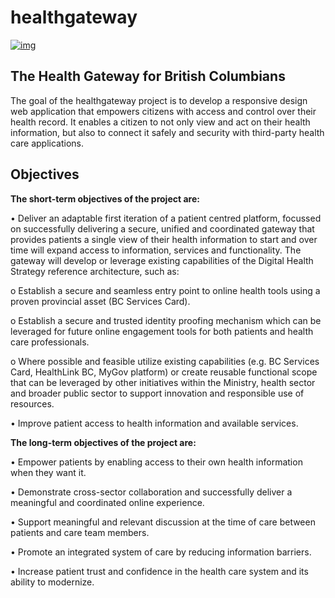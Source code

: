 # healthgateway

[![img](https://img.shields.io/badge/Lifecycle-Maturing-007EC6)](https://github.com/bcgov/repomountie/blob/master/doc/lifecycle-badges.md)

## The Health Gateway for British Columbians

The goal of the healthgateway project is to develop a responsive design web application that empowers citizens with access and control over their health record. It enables a citizen to not only view and act on their health information, but also to connect it safely and security with third-party health care applications.

## Objectives

**The short-term objectives of the project are:**

• Deliver an adaptable first iteration of a patient centred platform, focussed on successfully delivering a secure, unified and coordinated gateway that provides patients a single view of their health information to start and over time will expand access to information, services and functionality. The gateway will develop or leverage existing capabilities of the Digital Health Strategy reference architecture, such as:

o Establish a secure and seamless entry point to online health tools using a proven provincial asset (BC Services Card).

o Establish a secure and trusted identity proofing mechanism which can be leveraged for future online engagement tools for both patients and health care professionals.

o Where possible and feasible utilize existing capabilities (e.g. BC Services Card, HealthLink BC, MyGov platform) or create reusable functional scope that can be leveraged by other initiatives within the Ministry, health sector and broader public sector to support innovation and responsible use of resources.

• Improve patient access to health information and available services.

**The long-term objectives of the project are:**

• Empower patients by enabling access to their own health information when they want it.

• Demonstrate cross-sector collaboration and successfully deliver a meaningful and coordinated online experience.

• Support meaningful and relevant discussion at the time of care between patients and care team members.

• Promote an integrated system of care by reducing information barriers.

• Increase patient trust and confidence in the health care system and its ability to modernize.
